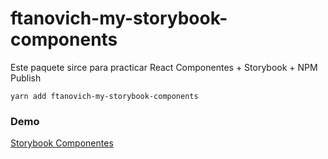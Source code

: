 # ftanovich-my-storybook-components

Este paquete sirce para practicar React Componentes + Storybook + NPM Publish

```
yarn add ftanovich-my-storybook-components

```

### Demo

[Storybook Componentes](https://facundo14.github.io/sb-components/?path=/story/example-introduction--page)